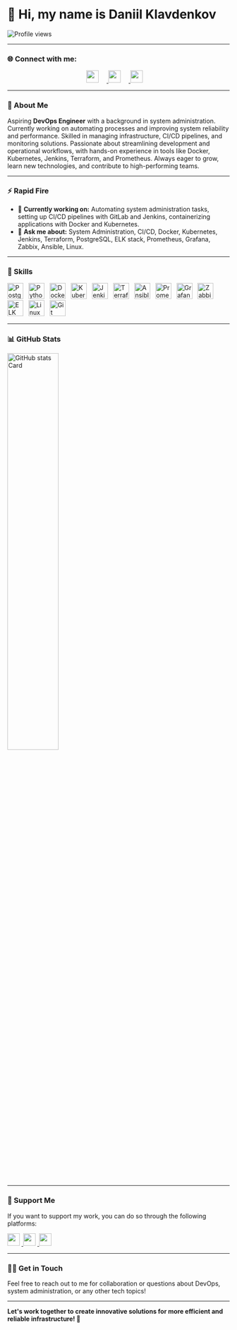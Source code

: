 # 👋 Hi, my name is Daniil Klavdenkov

![Profile views](https://komarev.com/ghpvc/?username=klavdenkov-devops&label=Profile%20views&color=0e75b6&style=flat)

---

### 🌐 Connect with me:

<p align="center">
  <a href="https://github.com/klavdenkov-devops" target="_blank">
    <img src="https://img.shields.io/badge/GitHub-100000?style=flat-square&logo=github&logoColor=white" height="28" style="margin-right: 18px">
  </a>
  <a href="https://www.linkedin.com/in/klavdenkov-devops" target="_blank">
    <img src="https://img.shields.io/badge/LinkedIn-0077B5?style=flat-square&logo=linkedin&logoColor=white" height="28" style="margin-right: 18px">
  </a>
  <a href="mailto:klavdenkov-devops@gmail.com" target="_blank">
    <img src="https://img.shields.io/badge/Gmail-D14836?style=flat-square&logo=gmail&logoColor=white" height="28" style="margin-right: 18px">
  </a>
</p>

---

### 🚀 About Me

Aspiring **DevOps Engineer** with a background in system administration. Currently working on automating processes and improving system reliability and performance. Skilled in managing infrastructure, CI/CD pipelines, and monitoring solutions. Passionate about streamlining development and operational workflows, with hands-on experience in tools like Docker, Kubernetes, Jenkins, Terraform, and Prometheus. Always eager to grow, learn new technologies, and contribute to high-performing teams.

---

### ⚡ Rapid Fire

- 💼 **Currently working on:** Automating system administration tasks, setting up CI/CD pipelines with GitLab and Jenkins, containerizing applications with Docker and Kubernetes.
- 💬 **Ask me about:** System Administration, CI/CD, Docker, Kubernetes, Jenkins, Terraform, PostgreSQL, ELK stack, Prometheus, Grafana, Zabbix, Ansible, Linux.

---

### 🔧 Skills

<p align="left">
  <img src="https://img.shields.io/badge/PostgreSQL-316192?logo=postgresql&logoColor=white" height="36" alt="PostgreSQL" style="margin-right: 8px">
  <img src="https://img.shields.io/badge/Python-306998?logo=python&logoColor=white" height="36" alt="Python" style="margin-right: 8px">
  <img src="https://img.shields.io/badge/Docker-2496ED?logo=docker&logoColor=white" height="36" alt="Docker" style="margin-right: 8px">
  <img src="https://img.shields.io/badge/Kubernetes-326CE5?logo=kubernetes&logoColor=white" height="36" alt="Kubernetes" style="margin-right: 8px">
  <img src="https://img.shields.io/badge/Jenkins-D24939?logo=jenkins&logoColor=white" height="36" alt="Jenkins" style="margin-right: 8px">
  <img src="https://img.shields.io/badge/Terraform-623CE4?logo=terraform&logoColor=white" height="36" alt="Terraform" style="margin-right: 8px">
  <img src="https://img.shields.io/badge/Ansible-EE0000?logo=ansible&logoColor=white" height="36" alt="Ansible" style="margin-right: 8px">
  <img src="https://img.shields.io/badge/Prometheus-E6522C?logo=prometheus&logoColor=white" height="36" alt="Prometheus" style="margin-right: 8px">
  <img src="https://img.shields.io/badge/Grafana-FF1F56?logo=grafana&logoColor=white" height="36" alt="Grafana" style="margin-right: 8px">
  <img src="https://img.shields.io/badge/Zabbix-FF6600?logo=zabbix&logoColor=white" height="36" alt="Zabbix" style="margin-right: 8px">
  <img src="https://img.shields.io/badge/ELK%20Stack-005571?logo=elasticsearch&logoColor=white" height="36" alt="ELK Stack" style="margin-right: 8px">
  <img src="https://img.shields.io/badge/Linux-FCC624?logo=linux&logoColor=black" height="36" alt="Linux" style="margin-right: 8px">
  <img src="https://img.shields.io/badge/Git-0F9D58?logo=git&logoColor=white" height="36" alt="Git" style="margin-right: 8px">
</p>

---

### 📊 GitHub Stats

<p align="left">
  <img width="48%" src="https://github-readme-stats.vercel.app/api?username=klavdenkov-devops&theme=transparent&cache_seconds=1800&border_radius=4&hide_title=false&hide_rank=false&show_icons=true&include_all_commits=true&line_height=25&hide_border=false" alt="GitHub stats Card" />
</p>

---

### 💖 Support Me

If you want to support my work, you can do so through the following platforms:

<p align="left">
  <a href="https://www.patreon.com/klavdenkov-devops" target="_blank">
    <img src="https://img.shields.io/badge/Patreon-F96854?style=flat-square&logo=patreon&logoColor=white" height="28" style="margin-right: 4px">
  </a>
  <a href="https://ko-fi.com/klavdenkov-devops" target="_blank">
    <img src="https://img.shields.io/badge/Ko--fi-343B45?style=flat-square&logo=kofi&logoColor=Black" height="28" style="margin-right: 4px">
  </a>
  <a href="https://paypal.me/klavdenkov-devops" target="_blank">
    <img src="https://img.shields.io/badge/PayPal-00457C?style=flat-square&logo=paypal&logoColor=white" height="28" style="margin-right: 4px">
  </a>
</p>

---

### 🧑‍💻 Get in Touch

Feel free to reach out to me for collaboration or questions about DevOps, system administration, or any other tech topics!

---

**Let's work together to create innovative solutions for more efficient and reliable infrastructure! 🚀**
